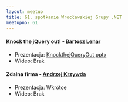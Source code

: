 ```yaml
---
layout: meetup
title: 61. spotkanie Wrocławskiej Grupy .NET
meetupno: 61
---
```



#### Knock the jQuery out! - [Bartosz Lenar](https://twitter.com/bartoszlenar)
* Prezentacja: [KnockthejQueryOut.pptx]({{BASE_PATH}}/assets/KnockThejQueryOut.pptx)
* Wideo: Brak

#### Zdalna firma - [Andrzej Krzywda](https://twitter.com/andrzejkrzywda)
* Prezentacja: Wkrótce
* Wideo: Brak
